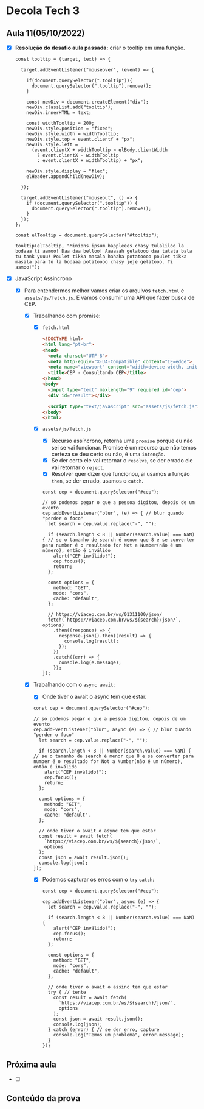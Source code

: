 # Decola Tech 3

## Aula 11(05/10/2022)

- [x] **Resolução do desafio aula passada:** criar o tooltip em uma função.

  ``` JS
  const tooltip = (target, text) => {

    target.addEventListener("mouseover", (event) => {

      if(document.querySelector(".tooltip")){
        document.querySelector(".tooltip").remove();
      }

      const newDiv = document.createElement("div");
      newDiv.classList.add("tooltip");
      newDiv.innerHTML = text;

      const widthTooltip = 200;
      newDiv.style.position = "fixed";
      newDiv.style.width = widthTooltip;
      newDiv.style.top = event.clientY + "px";
      newDiv.style.left =
        (event.clientX + widthTooltip > elBody.clientWidth
          ? event.clientX - widthTooltip
          : event.clientX + widthTooltip) + "px";

      newDiv.style.display = "flex";
      elHeader.appendChild(newDiv);

    });

    target.addEventListener("mouseout", () => {
      if (document.querySelector(".tooltip")) {
        document.querySelector(".tooltip").remove();
      }
    });
  };

  const elTooltip = document.querySelector("#tooltip");

  tooltip(elTooltip, "Minions ipsum bappleees chasy tulaliloo la bodaaa ti aamoo! Daa daa belloo! Aaaaaah gelatooo daa tatata bala tu tank yuuu! Poulet tikka masala hahaha potatoooo poulet tikka masala para tú la bodaaa potatoooo chasy jeje gelatooo. Ti aamoo!");
  ```

- [x] JavaScript Assincrono
  - [x] Para entendermos melhor vamos criar os arquivos `fetch.html` e `assets/js/fetch.js`. E vamos consumir uma API que fazer busca de CEP.

    - [x] Trabalhando com promise:

      - [x] `fetch.html`

        ``` HTML
        <!DOCTYPE html>
        <html lang="pt-br">
        <head>
          <meta charset="UTF-8">
          <meta http-equiv="X-UA-Compatible" content="IE=edge">
          <meta name="viewport" content="width=device-width, initial-scale=1.0">
          <title>CEP - Consultando CEP</title>
        </head>
        <body>
          <input type="text" maxlength="9" required id="cep">
          <div id="result"></div>

          <script type="text/javascript" src="assets/js/fetch.js"></script>
        </body>
        </html>
        ```

      - [x] `assets/js/fetch.js`

        - [x] Recurso assíncrono, retorna uma `promise` porque eu não sei se vai funcionar. Promise é um recurso que não temos certeza se deu certo ou não, é uma `intenção`.
        - [x] Se der certo ele vai retornar o `resolve`, se der errado ele vai retornar o `reject`.
        - [x] Resolver quer dizer que funcionou, aí usamos a função `then`, se der errado, usamos o `catch`.

        ``` JS
        const cep = document.querySelector("#cep");

        // só podemos pegar o que a pessoa digitou, depois de um evento
        cep.addEventListener("blur", (e) => { // blur quando "perder o foco"
          let search = cep.value.replace("-", "");

          if (search.length < 8 || Number(search.value) === NaN) { // se o tamanho de search é menor que 8 e se converter para number é o resultado for Not a Number(não é um número), então é inválido
            alert("CEP inválido!");
            cep.focus();
            return;
          };

          const options = {
            method: "GET",
            mode: "cors",
            cache: "default",
          };

          // https://viacep.com.br/ws/01311100/json/
          fetch(`https://viacep.com.br/ws/${search}/json/`, options)
            .then((response) => {
              response.json().then((result) => {
                console.log(result);
              });
            })
            .catch((err) => {
              console.log(e.message);
            });
        });
        ```

    - [x] Trabalhando com o `async await`:

      - [x] Onde tiver o await o async tem que estar.

      ``` JS
      const cep = document.querySelector("#cep");

      // só podemos pegar o que a pessoa digitou, depois de um evento
      cep.addEventListener("blur", async (e) => { // blur quando "perder o foco"
        let search = cep.value.replace("-", "");

        if (search.length < 8 || Number(search.value) === NaN) { // se o tamanho de search é menor que 8 e se converter para number é o resultado for Not a Number(não é um número), então é inválido
          alert("CEP inválido!");
          cep.focus();
          return;
        };

        const options = {
          method: "GET",
          mode: "cors",
          cache: "default",
        };

        // onde tiver o await o async tem que estar
        const result = await fetch(
          `https://viacep.com.br/ws/${search}/json/`,
          options
        );
        const json = await result.json();
        console.log(json);
      });
      ```

      - [x] Podemos capturar os erros com o `try` `catch`:

        ``` JS
        const cep = document.querySelector("#cep");

        cep.addEventListener("blur", async (e) => {
          let search = cep.value.replace("-", "");

          if (search.length < 8 || Number(search.value) === NaN) {
            alert("CEP inválido!");
            cep.focus();
            return;
          };

          const options = {
            method: "GET",
            mode: "cors",
            cache: "default",
          };

          // onde tiver o await o assinc tem que estar
          try { // tente
            const result = await fetch(
              `https://viacep.com.br/ws/${search}/json/`,
              options
            );
            const json = await result.json();
            console.log(json);
          } catch (error) { // se der erro, capture
            console.log("Temos um problema", error.message);
          }
        });
        ```

## Próxima aula

- [ ]

## Conteúdo da prova

